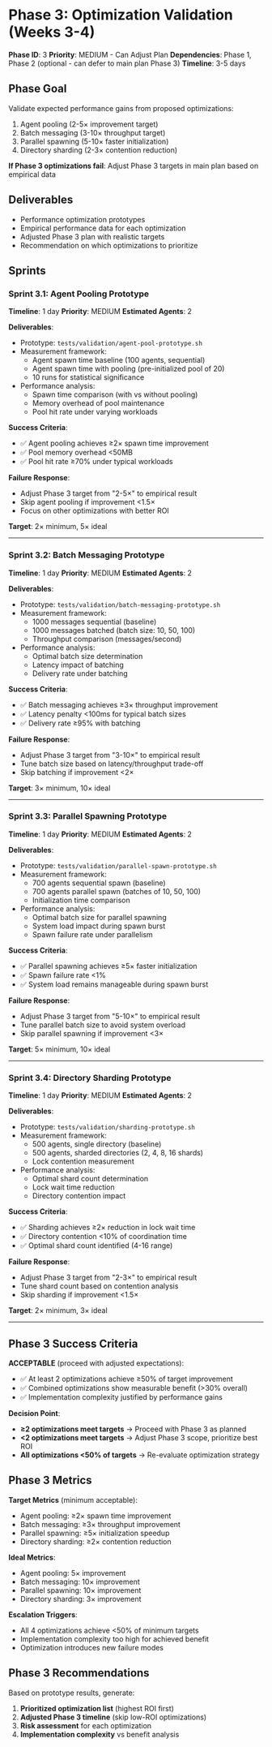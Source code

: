 # Phase 3: Optimization Validation (Weeks 3-4)

**Phase ID**: 3
**Priority**: MEDIUM - Can Adjust Plan
**Dependencies**: Phase 1, Phase 2 (optional - can defer to main plan Phase 3)
**Timeline**: 3-5 days

## Phase Goal

Validate expected performance gains from proposed optimizations:
1. Agent pooling (2-5× improvement target)
2. Batch messaging (3-10× throughput target)
3. Parallel spawning (5-10× faster initialization)
4. Directory sharding (2-3× contention reduction)

**If Phase 3 optimizations fail**: Adjust Phase 3 targets in main plan based on empirical data

## Deliverables

- Performance optimization prototypes
- Empirical performance data for each optimization
- Adjusted Phase 3 plan with realistic targets
- Recommendation on which optimizations to prioritize

## Sprints

### Sprint 3.1: Agent Pooling Prototype

**Timeline**: 1 day
**Priority**: MEDIUM
**Estimated Agents**: 2

**Deliverables**:
- Prototype: `tests/validation/agent-pool-prototype.sh`
- Measurement framework:
  - Agent spawn time baseline (100 agents, sequential)
  - Agent spawn time with pooling (pre-initialized pool of 20)
  - 10 runs for statistical significance
- Performance analysis:
  - Spawn time comparison (with vs without pooling)
  - Memory overhead of pool maintenance
  - Pool hit rate under varying workloads

**Success Criteria**:
- ✅ Agent pooling achieves ≥2× spawn time improvement
- ✅ Pool memory overhead <50MB
- ✅ Pool hit rate ≥70% under typical workloads

**Failure Response**:
- Adjust Phase 3 target from "2-5×" to empirical result
- Skip agent pooling if improvement <1.5×
- Focus on other optimizations with better ROI

**Target**: 2× minimum, 5× ideal

---

### Sprint 3.2: Batch Messaging Prototype

**Timeline**: 1 day
**Priority**: MEDIUM
**Estimated Agents**: 2

**Deliverables**:
- Prototype: `tests/validation/batch-messaging-prototype.sh`
- Measurement framework:
  - 1000 messages sequential (baseline)
  - 1000 messages batched (batch size: 10, 50, 100)
  - Throughput comparison (messages/second)
- Performance analysis:
  - Optimal batch size determination
  - Latency impact of batching
  - Delivery rate under batching

**Success Criteria**:
- ✅ Batch messaging achieves ≥3× throughput improvement
- ✅ Latency penalty <100ms for typical batch sizes
- ✅ Delivery rate ≥95% with batching

**Failure Response**:
- Adjust Phase 3 target from "3-10×" to empirical result
- Tune batch size based on latency/throughput trade-off
- Skip batching if improvement <2×

**Target**: 3× minimum, 10× ideal

---

### Sprint 3.3: Parallel Spawning Prototype

**Timeline**: 1 day
**Priority**: MEDIUM
**Estimated Agents**: 2

**Deliverables**:
- Prototype: `tests/validation/parallel-spawn-prototype.sh`
- Measurement framework:
  - 700 agents sequential spawn (baseline)
  - 700 agents parallel spawn (batches of 10, 50, 100)
  - Initialization time comparison
- Performance analysis:
  - Optimal batch size for parallel spawning
  - System load impact during spawn burst
  - Spawn failure rate under parallelism

**Success Criteria**:
- ✅ Parallel spawning achieves ≥5× faster initialization
- ✅ Spawn failure rate <1%
- ✅ System load remains manageable during spawn burst

**Failure Response**:
- Adjust Phase 3 target from "5-10×" to empirical result
- Tune parallel batch size to avoid system overload
- Skip parallel spawning if improvement <3×

**Target**: 5× minimum, 10× ideal

---

### Sprint 3.4: Directory Sharding Prototype

**Timeline**: 1 day
**Priority**: MEDIUM
**Estimated Agents**: 2

**Deliverables**:
- Prototype: `tests/validation/sharding-prototype.sh`
- Measurement framework:
  - 500 agents, single directory (baseline)
  - 500 agents, sharded directories (2, 4, 8, 16 shards)
  - Lock contention measurement
- Performance analysis:
  - Optimal shard count determination
  - Lock wait time reduction
  - Directory contention impact

**Success Criteria**:
- ✅ Sharding achieves ≥2× reduction in lock wait time
- ✅ Directory contention <10% of coordination time
- ✅ Optimal shard count identified (4-16 range)

**Failure Response**:
- Adjust Phase 3 target from "2-3×" to empirical result
- Tune shard count based on contention analysis
- Skip sharding if improvement <1.5×

**Target**: 2× minimum, 3× ideal

---

## Phase 3 Success Criteria

**ACCEPTABLE** (proceed with adjusted expectations):
- ✅ At least 2 optimizations achieve ≥50% of target improvement
- ✅ Combined optimizations show measurable benefit (>30% overall)
- ✅ Implementation complexity justified by performance gains

**Decision Point**:
- **≥2 optimizations meet targets** → Proceed with Phase 3 as planned
- **<2 optimizations meet targets** → Adjust Phase 3 scope, prioritize best ROI
- **All optimizations <50% of targets** → Re-evaluate optimization strategy

## Phase 3 Metrics

**Target Metrics** (minimum acceptable):
- Agent pooling: ≥2× spawn time improvement
- Batch messaging: ≥3× throughput improvement
- Parallel spawning: ≥5× initialization speedup
- Directory sharding: ≥2× contention reduction

**Ideal Metrics**:
- Agent pooling: 5× improvement
- Batch messaging: 10× improvement
- Parallel spawning: 10× improvement
- Directory sharding: 3× improvement

**Escalation Triggers**:
- All 4 optimizations achieve <50% of minimum targets
- Implementation complexity too high for achieved benefit
- Optimization introduces new failure modes

## Phase 3 Recommendations

Based on prototype results, generate:
1. **Prioritized optimization list** (highest ROI first)
2. **Adjusted Phase 3 timeline** (skip low-ROI optimizations)
3. **Risk assessment** for each optimization
4. **Implementation complexity** vs benefit analysis
